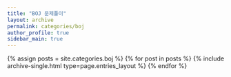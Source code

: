 ```yaml
---
title: "BOJ 문제풀이"
layout: archive
permalink: categories/boj
author_profile: true
sidebar_main: true
---
```



{% assign posts = site.categories.boj %}
{% for post in posts %} {% include archive-single.html type=page.entries_layout %} {% endfor %}
